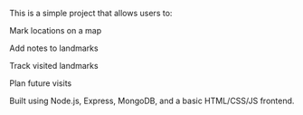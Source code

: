 This is a simple project that allows users to:

Mark locations on a map

Add notes to landmarks

Track visited landmarks

Plan future visits

Built using Node.js, Express, MongoDB, and a basic HTML/CSS/JS frontend.

